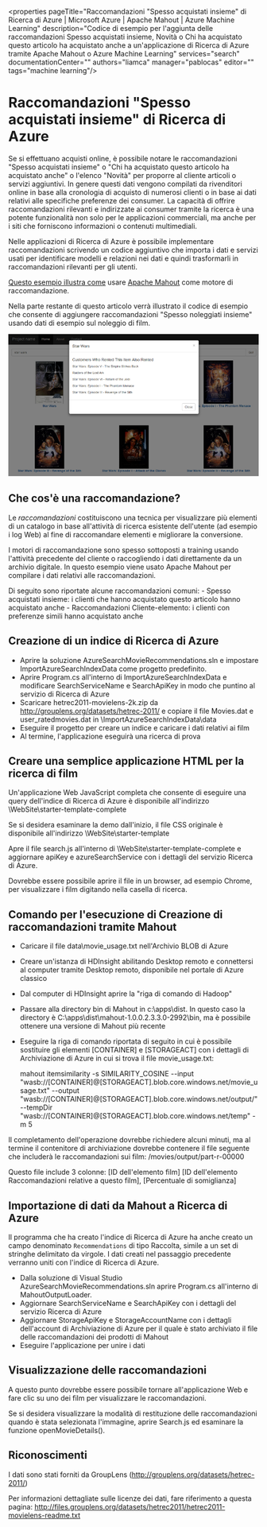 <properties pageTitle="Raccomandazioni "Spesso acquistati insieme" di Ricerca di Azure | Microsoft Azure | Apache Mahout | Azure Machine Learning" description="Codice di esempio per l'aggiunta delle raccomandazioni Spesso acquistati insieme, Novità o Chi ha acquistato questo articolo ha acquistato anche a un'applicazione di Ricerca di Azure tramite Apache Mahout o Azure Machine Learning" services="search" documentationCenter="" authors="liamca" manager="pablocas" editor="" tags="machine learning"/>

<tags
   ms.service="search"
   ms.devlang="dotnet"
   ms.workload="search"
   ms.topic="article"
   ms.tgt_pltfrm="na"
   ms.date="11/12/2015"
   ms.author="liamca"/>

# Raccomandazioni "Spesso acquistati insieme" di Ricerca di Azure

Se si effettuano acquisti online, è possibile notare le raccomandazioni "Spesso acquistati insieme" o "Chi ha acquistato questo articolo ha acquistato anche" o l'elenco "Novità" per proporre al cliente articoli o servizi aggiuntivi. In genere questi dati vengono compilati da rivenditori online in base alla cronologia di acquisto di numerosi clienti o in base ai dati relativi alle specifiche preferenze dei consumer. La capacità di offrire raccomandazioni rilevanti e indirizzate ai consumer tramite la ricerca è una potente funzionalità non solo per le applicazioni commerciali, ma anche per i siti che forniscono informazioni o contenuti multimediali.

Nelle applicazioni di Ricerca di Azure è possibile implementare raccomandazioni scrivendo un codice aggiuntivo che importa i dati e servizi usati per identificare modelli e relazioni nei dati e quindi trasformarli in raccomandazioni rilevanti per gli utenti.

[Questo esempio illustra come](https://github.com/liamca/azure-search-recommendations) usare [Apache Mahout]() come motore di raccomandazione.

Nella parte restante di questo articolo verrà illustrato il codice di esempio che consente di aggiungere raccomandazioni "Spesso noleggiati insieme" usando dati di esempio sul noleggio di film.

![1](./media/search-fbt-recommendations/product_recommendations.png)

## Che cos'è una raccomandazione?

Le *raccomandazioni* costituiscono una tecnica per visualizzare più elementi di un catalogo in base all'attività di ricerca esistente dell'utente (ad esempio i log Web) al fine di raccomandare elementi e migliorare la conversione.

I motori di raccomandazione sono spesso sottoposti a training usando l'attività precedente del cliente o raccogliendo i dati direttamente da un archivio digitale. In questo esempio viene usato Apache Mahout per compilare i dati relativi alle raccomandazioni.

Di seguito sono riportate alcune raccomandazioni comuni: - Spesso acquistati insieme: i clienti che hanno acquistato questo articolo hanno acquistato anche - Raccomandazioni Cliente-elemento: i clienti con preferenze simili hanno acquistato anche

## Creazione di un indice di Ricerca di Azure

- Aprire la soluzione AzureSearchMovieRecommendations.sln e impostare ImportAzureSearchIndexData come progetto predefinito.  
- Aprire Program.cs all'interno di ImportAzureSearchIndexData e modificare SearchServiceName e SearchApiKey in modo che puntino al servizio di Ricerca di Azure
- Scaricare hetrec2011-movielens-2k.zip da http://grouplens.org/datasets/hetrec-2011/ e copiare il file Movies.dat e user\_ratedmovies.dat in \\ImportAzureSearchIndexData\\data
- Eseguire il progetto per creare un indice e caricare i dati relativi ai film 
- Al termine, l'applicazione eseguirà una ricerca di prova

## Creare una semplice applicazione HTML per la ricerca di film

Un'applicazione Web JavaScript completa che consente di eseguire una query dell'indice di Ricerca di Azure è disponibile all'indirizzo \\WebSite\\starter-template-complete

Se si desidera esaminare la demo dall'inizio, il file CSS originale è disponibile all'indirizzo \\WebSite\\starter-template

Apre il file search.js all'interno di \\WebSite\\starter-template-complete e aggiornare apiKey e azureSearchService con i dettagli del servizio Ricerca di Azure.

Dovrebbe essere possibile aprire il file in un browser, ad esempio Chrome, per visualizzare i film digitando nella casella di ricerca.

## Comando per l'esecuzione di Creazione di raccomandazioni tramite Mahout

- Caricare il file data\\movie\_usage.txt nell'Archivio BLOB di Azure 
- Creare un'istanza di HDInsight abilitando Desktop remoto e connettersi al computer tramite Desktop remoto, disponibile nel portale di Azure classico
- Dal computer di HDInsight aprire la "riga di comando di Hadoop"
- Passare alla directory bin di Mahout in c:\\apps\\dist. In questo caso la directory è C:\\apps\\dist\\mahout-1.0.0.2.3.3.0-2992\\bin, ma è possibile ottenere una versione di Mahout più recente
- Eseguire la riga di comando riportata di seguito in cui è possibile sostituire gli elementi [CONTAINER] e [STORAGEACT] con i dettagli di Archiviazione di Azure in cui si trova il file movie\_usage.txt:

    mahout itemsimilarity -s SIMILARITY\_COSINE --input "wasb://[CONTAINER]@[STORAGEACT].blob.core.windows.net/movie\_usage.txt" --output "wasb://[CONTAINER]@[STORAGEACT].blob.core.windows.net/output/" --tempDir "wasb://[CONTAINER]@[STORAGEACT].blob.core.windows.net/temp" -m 5

Il completamento dell'operazione dovrebbe richiedere alcuni minuti, ma al termine il contenitore di archiviazione dovrebbe contenere il file seguente che includerà le raccomandazioni sui film: /movies/output/part-r-00000

Questo file include 3 colonne: [ID dell'elemento film] [ID dell'elemento Raccomandazioni relative a questo film], [Percentuale di somiglianza]

## Importazione di dati da Mahout a Ricerca di Azure

Il programma che ha creato l'indice di Ricerca di Azure ha anche creato un campo denominato `Recommendations` di tipo Raccolta, simile a un set di stringhe delimitato da virgole. I dati creati nel passaggio precedente verranno uniti con l'indice di Ricerca di Azure.

- Dalla soluzione di Visual Studio AzureSearchMovieRecommendations.sln aprire Program.cs all'interno di MahoutOutputLoader.
- Aggiornare SearchServiceName e SearchApiKey con i dettagli del servizio Ricerca di Azure
- Aggiornare StorageApiKey e StorageAccountName con i dettagli dell'account di Archiviazione di Azure per il quale è stato archiviato il file delle raccomandazioni dei prodotti di Mahout
- Eseguire l'applicazione per unire i dati
 
## Visualizzazione delle raccomandazioni
A questo punto dovrebbe essere possibile tornare all'applicazione Web e fare clic su uno dei film per visualizzare le raccomandazioni.

Se si desidera visualizzare la modalità di restituzione delle raccomandazioni quando è stata selezionata l'immagine, aprire Search.js ed esaminare la funzione openMovieDetails().

## Riconoscimenti

I dati sono stati forniti da GroupLens (http://grouplens.org/datasets/hetrec-2011/)

Per informazioni dettagliate sulle licenze dei dati, fare riferimento a questa pagina: http://files.grouplens.org/datasets/hetrec2011/hetrec2011-movielens-readme.txt

<!---HONumber=AcomDC_1203_2015-->